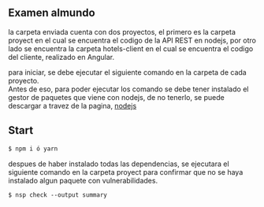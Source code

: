 
## Examen almundo 

la carpeta enviada cuenta con dos proyectos, el primero es la carpeta proyect en el cual se encuentra el codigo de la API REST en nodejs, por otro lado se encuentra la carpeta hotels-client en el cual se encuentra el codigo del cliente, realizado en Angular.

para iniciar, se debe ejecutar el siguiente comando en la carpeta de cada proyecto.  
Antes de eso, para poder ejecutar los comando se debe tener instalado el gestor de paquetes que viene con nodejs, 
de no tenerlo, se puede descargar a travez de la pagina, [nodejs](https://nodejs.org/en/)  

## Start
```bash
$ npm i ó yarn 
```

despues de haber instalado todas las dependencias, se ejecutara el siguiente comando en la carpeta proyect para
confirmar que no se haya instalado algun paquete con vulnerabilidades.

```
$ nsp check --output summary
```
